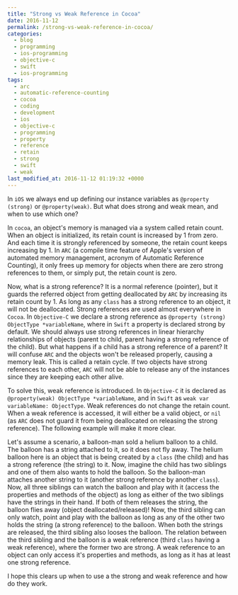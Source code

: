 ```yaml
---
title: "Strong vs Weak Reference in Cocoa"
date: 2016-11-12
permalink: /strong-vs-weak-reference-in-cocoa/
categories:
  - blog
  - programming
  - ios-programming
  - objective-c
  - swift
  - ios-programming
tags:
  - arc
  - automatic-reference-counting
  - cocoa
  - coding
  - development
  - ios
  - objective-c
  - programming
  - property
  - reference
  - retain
  - strong
  - swift
  - weak
last_modified_at: 2016-11-12 01:19:32 +0000
---
```


In `iOS` we always end up defining our instance variables as `@property (strong)` or `@property(weak)`. But what does strong and weak mean, and when to use which one?

In `cocoa`, an object's memory is managed via a system called retain count. When an object is initialized, its retain count is increased by 1 from zero. And each time it is strongly referenced by someone, the retain count keeps increasing by 1. In `ARC` (a compile time feature of Apple's version of automated memory management, acronym of Automatic Reference Counting), it only frees up memory for objects when there are zero strong references to them, or simply put, the retain count is zero.

Now, what is a strong reference? It is a normal reference (pointer), but it guards the referred object from getting deallocated by `ARC` by increasing its retain count by 1. As long as any `class` has a strong reference to an object, it will not be deallocated. Strong references are used almost everywhere in `Cocoa`. In `Objective-C` we declare a strong reference as `@property (strong) ObjectType *variableName`, where in `Swift` a property is declared strong by default. We should always use strong references in linear hierarchy relationships of objects (parent to child, parent having a strong reference of the child). But what happens if a child has a strong reference of a parent? It will confuse `ARC` and the objects won't be released properly, causing a memory leak. This is called a retain cycle. If two objects have strong references to each other, `ARC` will not be able to release any of the instances since they are keeping each other alive.

To solve this, weak reference is introduced. In `Objective-C` it is declared as `@property(weak) ObjectType *variableName`, and in `Swift` as `weak var variableName: ObjectType`. Weak references do not change the retain count. When a weak reference is accessed, it will either be a valid object, or `nil` (as `ARC` does not guard it from being deallocated on releasing the strong reference). The following example will make it more clear.

Let's assume a scenario, a balloon-man sold a helium balloon to a child. The balloon has a string attached to it, so it does not fly away. The helium balloon here is an object that is being created by a `class` (the child) and has a strong reference (the string) to it. Now, imagine the child has two siblings and one of them also wants to hold the balloon. So the balloon-man attaches another string to it (another strong reference by another `class`). Now, all three siblings can watch the balloon and play with it (access the properties and methods of the object) as long as either of the two siblings have the strings in their hand. If both of them releases the string, the balloon flies away (object deallocated/released)! Now, the third sibling can only watch, point and play with the balloon as long as any of the other two holds the string (a strong reference) to the balloon. When both the strings are released, the third sibling also looses the balloon. The relation between the third sibling and the balloon is a weak reference (third `class` having a weak reference), where the former two are strong. A weak reference to an object can only access it's properties and methods, as long as it has at least one strong reference.

I hope this clears up when to use a the strong and weak reference and how do they work.
